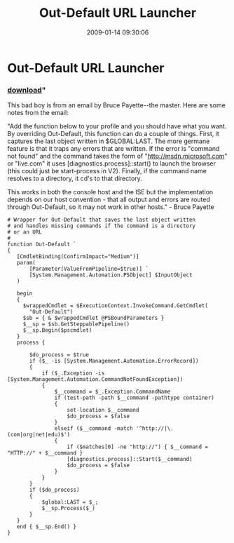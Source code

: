 ﻿---
pid:            803
parent:         0
children:       
poster:         halr9i000
title:          Out-Default URL Launcher
date:           2009-01-14 09:30:06
format:         posh
---

# Out-Default URL Launcher

### [download](803.ps1)"

This bad boy is from an email by Bruce Payette--the master.  Here are some notes from the email:

"Add the function below to your profile and you should have what you want. By overriding Out-Default,
this function can do a couple of things. First, it captures the last object written in
$GLOBAL:LAST. The more germane feature is that it traps any errors that are written. If the error is
"command not found" and the command takes the form of "http://msdn.microsoft.com" or "live.com" it
uses [diagnostics.process]::start() to launch the browser (this could just be start-process in V2). Finally,
if the command name resolves to a directory, it cd's to that directory.

This works in both the console host and the ISE but the implementation depends on our host convention - that
all output and errors are routed through Out-Default, so it may not work in other hosts." - Bruce Payette

```posh
# Wrapper for Out-Default that saves the last object written
# and handles missing commands if the command is a directory
# or an URL
#
function Out-Default `
{
   [CmdletBinding(ConfirmImpact="Medium")]
   param(
       [Parameter(ValueFromPipeline=$true)] `
       [System.Management.Automation.PSObject] $InputObject
   )

   begin
   {
     $wrappedCmdlet = $ExecutionContext.InvokeCommand.GetCmdlet(
       "Out-Default")
     $sb = { & $wrappedCmdlet @PSBoundParameters }
     $__sp = $sb.GetSteppablePipeline()
     $__sp.Begin($pscmdlet)
   }
   process {

       $do_process = $true
       if ($_ -is [System.Management.Automation.ErrorRecord])
       {
           if ($_.Exception -is [System.Management.Automation.CommandNotFoundException])
           {
               $__command = $_.Exception.CommandName
               if (test-path -path $__command -pathtype container)
               {
                   set-location $__command
                   $do_process = $false
               }
               elseif ($__command -match '^http://|\.(com|org|net|edu)$')
               {
                   if ($matches[0] -ne "http://") { $__command = "HTTP://" + $__command }
                   [diagnostics.process]::Start($__command)
                   $do_process = $false
               }
           }
       }
       if ($do_process)
       {
           $global:LAST = $_;
           $__sp.Process($_)
       }
   }
   end { $__sp.End() }
}
```
